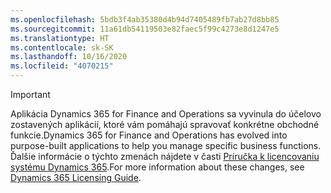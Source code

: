 ```yaml
---
ms.openlocfilehash: 5bdb3f4ab35380d4b94d7405489fb7ab27d8bb85
ms.sourcegitcommit: 11a61db54119503e82faec5f99c4273e8d1247e5
ms.translationtype: HT
ms.contentlocale: sk-SK
ms.lasthandoff: 10/16/2020
ms.locfileid: "4070215"
---
```

> [!IMPORTANT]
> <span data-ttu-id="8ef98-101">Aplikácia Dynamics 365 for Finance and Operations sa vyvinula do účelovo zostavených aplikácií, ktoré vám pomáhajú spravovať konkrétne obchodné funkcie.</span><span class="sxs-lookup"><span data-stu-id="8ef98-101">Dynamics 365 for Finance and Operations has evolved into purpose-built applications to help you manage specific business functions.</span></span> <span data-ttu-id="8ef98-102">Ďalšie informácie o týchto zmenách nájdete v časti [Príručka k licencovaniu systému Dynamics 365](https://mbs.microsoft.com/Files/public/365/Dynamics365LicensingGuide.pdf).</span><span class="sxs-lookup"><span data-stu-id="8ef98-102">For more information about these changes, see [Dynamics 365 Licensing Guide](https://mbs.microsoft.com/Files/public/365/Dynamics365LicensingGuide.pdf).</span></span>
 

